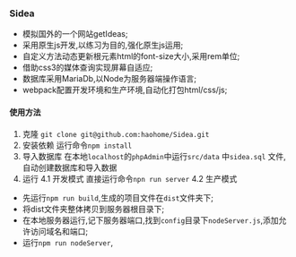 ### Sidea
- 模拟国外的一个网站getIdeas;
- 采用原生js开发,以练习为目的,强化原生js运用;
- 自定义方法动态更新根元素html的font-size大小,采用rem单位;
- 借助css3的媒体查询实现屏幕自适应;
- 数据库采用MariaDb,以Node为服务器端操作语言;
- webpack配置开发环境和生产环境,自动化打包html/css/js;

#### 使用方法
1. 克隆
`git clone git@github.com:haohome/Sidea.git`
2. 安装依赖
运行命令`npm install`
3. 导入数据库
在本地`localhost`的`phpAdmin`中运行`src/data` 中`sidea.sql` 文件,自动创建数据库和导入数据
4. 运行
  4.1 开发模式
  直接运行命令`npn run server`
  4.2 生产模式
  - 先运行`npm run build`,生成的项目文件在`dist`文件夹下;
  - 将dist文件夹整体拷贝到服务器根目录下;
  - 在本地服务器运行,记下服务器端口,找到`config`目录下`nodeServer.js`,添加允许访问域名和端口;
  - 运行`npm run nodeServer`,